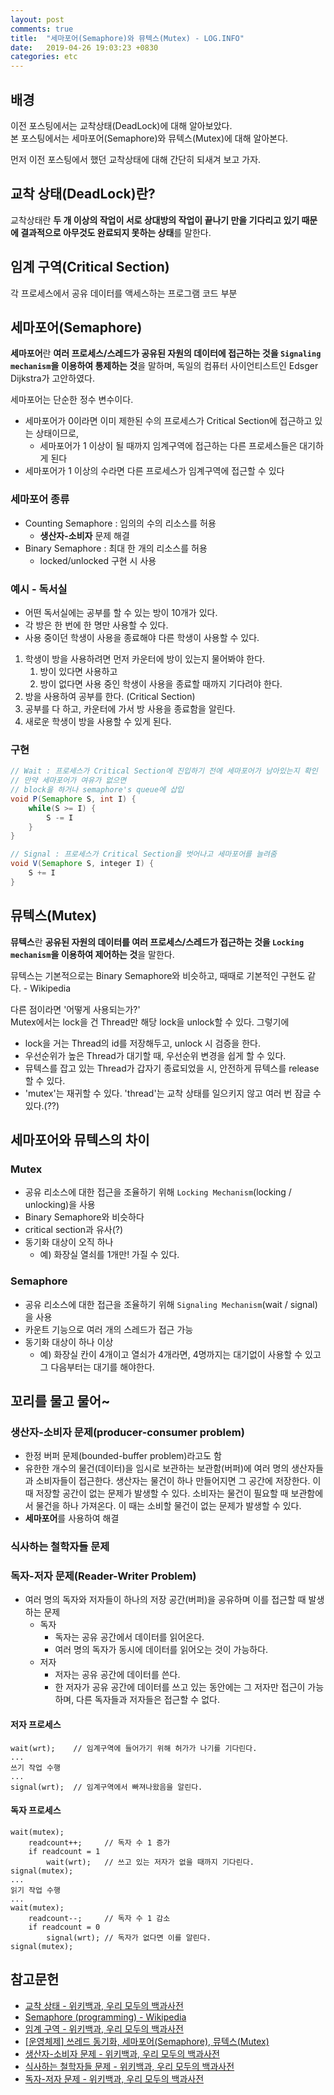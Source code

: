 ```yaml
---
layout: post
comments: true
title:  "세마포어(Semaphore)와 뮤텍스(Mutex) - LOG.INFO"
date:   2019-04-26 19:03:23 +0830
categories: etc
---
```


## 배경

이전 포스팅에서는 교착상태(DeadLock)에 대해 알아보았다.  
본 포스팅에서는 세마포어(Semaphore)와 뮤텍스(Mutex)에 대해 알아본다.

먼저 이전 포스팅에서 했던 교착상태에 대해 간단히 되새겨 보고 가자.

## 교착 상태(DeadLock)란?

교착상태란 **두 개 이상의 작업이 서로 상대방의 작업이 끝나기 만을 기다리고 있기 때문에 결과적으로 아무것도 완료되지 못하는 상태**를 말한다.

## 임계 구역(Critical Section)

각 프로세스에서 공유 데이터를 액세스하는 프로그램 코드 부분

## 세마포어(Semaphore)

**세마포어**란 **여러 프로세스/스레드가 공유된 자원의 데이터에 접근하는 것을 `Signaling mechanism`을 이용하여 통제하는 것**을 말하며, 독일의 컴퓨터 사이언티스트인 Edsger Dijkstra가 고안하였다.

세마포어는 단순한 정수 변수이다.
- 세마포어가 0이라면 이미 제한된 수의 프로세스가 Critical Section에 접근하고 있는 상태이므로, 
    - 세마포어가 1 이상이 될 때까지 임계구역에 접근하는 다른 프로세스들은 대기하게 된다
- 세마포어가 1 이상의 수라면 다른 프로세스가 임계구역에 접근할 수 있다

### 세마포어 종류

- Counting Semaphore : 임의의 수의 리소스를 허용
  - **생산자-소비자** 문제 해결
- Binary Semaphore : 최대 한 개의 리소스를 허용
  - locked/unlocked 구현 시 사용

### 예시 - 독서실

- 어떤 독서실에는 공부를 할 수 있는 방이 10개가 있다.
- 각 방은 한 번에 한 명만 사용할 수 있다.
- 사용 중이던 학생이 사용을 종료해야 다른 학생이 사용할 수 있다.

1. 학생이 방을 사용하려면 먼저 카운터에 방이 있는지 물어봐야 한다.
   1. 방이 있다면 사용하고
   2. 방이 없다면 사용 중인 학생이 사용을 종료할 때까지 기다려야 한다.
2. 방을 사용하여 공부를 한다. (Critical Section)
3. 공부를 다 하고, 카운터에 가서 방 사용을 종료함을 알린다.
4. 새로운 학생이 방을 사용할 수 있게 된다.

### 구현

```java
// Wait : 프로세스가 Critical Section에 진입하기 전에 세마포어가 남아있는지 확인
// 만약 세마포어가 여유가 없으면
// block을 하거나 semaphore's queue에 삽입
void P(Semaphore S, int I) {
    while(S >= I) {
        S -= I
    }
}

// Signal : 프로세스가 Critical Section을 벗어나고 세마포어를 늘려줌
void V(Semaphore S, integer I) {
    S += I
}
```

## 뮤텍스(Mutex)

**뮤텍스**란 **공유된 자원의 데이터를 여러 프로세스/스레드가 접근하는 것을 `Locking mechanism`을 이용하여 제어하는 것**을 말한다.

뮤텍스는 기본적으로는 Binary Semaphore와 비슷하고, 때때로 기본적인 구현도 같다. - Wikipedia

다른 점이라면 '어떻게 사용되는가?'  
Mutex에서는 lock을 건 Thread만 해당 lock을 unlock할 수 있다.
그렇기에
- lock을 거는 Thread의 id를 저장해두고, unlock 시 검증을 한다.
- 우선순위가 높은 Thread가 대기할 때, 우선순위 변경을 쉽게 할 수 있다.
- 뮤텍스를 잡고 있는 Thread가 갑자기 종료되었을 시, 안전하게 뮤텍스를 release할 수 있다.
- 'mutex'는 재귀할 수 있다. 'thread'는 교착 상태를 일으키지 않고 여러 번 잠글 수 있다.(??)

## 세마포어와 뮤텍스의 차이

### Mutex

- 공유 리소스에 대한 접근을 조율하기 위해 `Locking Mechanism`(locking / unlocking)을 사용
- Binary Semaphore와 비슷하다
- critical section과 유사(?)
- 동기화 대상이 오직 하나
  - 예) 화장실 열쇠를 1개만! 가질 수 있다.

### Semaphore

- 공유 리소스에 대한 접근을 조율하기 위해 `Signaling Mechanism`(wait / signal)을 사용
- 카운트 기능으로 여러 개의 스레드가 접근 가능
- 동기화 대상이 하나 이상
  - 예) 화장실 칸이 4개이고 열쇠가 4개라면, 4명까지는 대기없이 사용할 수 있고 그 다음부터는 대기를 해야한다.

## 꼬리를 물고 물어~

### **생산자-소비자 문제(producer-consumer problem)**

- 한정 버퍼 문제(bounded-buffer problem)라고도 함
- 유한한 개수의 물건(데이터)을 임시로 보관하는 보관함(버퍼)에 여러 명의 생산자들과 소비자들이 접근한다. 생산자는 물건이 하나 만들어지면 그 공간에 저장한다. 이때 저장할 공간이 없는 문제가 발생할 수 있다. 소비자는 물건이 필요할 때 보관함에서 물건을 하나 가져온다. 이 때는 소비할 물건이 없는 문제가 발생할 수 있다.
- **세마포어**를 사용하여 해결

### **식사하는 철학자들 문제**

### **독자-저자 문제(Reader-Writer Problem)**

- 여러 명의 독자와 저자들이 하나의 저장 공간(버퍼)을 공유하며 이를 접근할 때 발생하는 문제
  - 독자
    - 독자는 공유 공간에서 데이터를 읽어온다.
    - 여러 명의 독자가 동시에 데이터를 읽어오는 것이 가능하다.
  - 저자
    - 저자는 공유 공간에 데이터를 쓴다.
    - 한 저자가 공유 공간에 데이터를 쓰고 있는 동안에는 그 저자만 접근이 가능하며, 다른 독자들과 저자들은 접근할 수 없다.

#### 저자 프로세스

```text
wait(wrt);    // 임계구역에 들어가기 위해 허가가 나기를 기다린다.
...
쓰기 작업 수행
...
signal(wrt);  // 임계구역에서 빠져나왔음을 알린다.
```

#### 독자 프로세스

```text
wait(mutex);
    readcount++;     // 독자 수 1 증가
    if readcount = 1
        wait(wrt);   // 쓰고 있는 저자가 없을 때까지 기다린다.
signal(mutex);
...
읽기 작업 수행
...
wait(mutex);
    readcount--;     // 독자 수 1 감소
    if readcount = 0
        signal(wrt); // 독자가 없다면 이를 알린다.
signal(mutex);
```

## 참고문헌

- [교착 상태 - 위키백과, 우리 모두의 백과사전](https://ko.wikipedia.org/wiki/%EA%B5%90%EC%B0%A9_%EC%83%81%ED%83%9C)
- [Semaphore (programming) - Wikipedia](https://en.wikipedia.org/wiki/Semaphore_(programming))
- [임계 구역 - 위키백과, 우리 모두의 백과사전](https://ko.wikipedia.org/wiki/%EC%9E%84%EA%B3%84_%EA%B5%AC%EC%97%AD)
- [[운영체제] 쓰레드 동기화, 세마포어(Semaphore), 뮤텍스(Mutex)](https://armful-log.tistory.com/16)
- [생산자-소비자 문제 - 위키백과, 우리 모두의 백과사전](https://ko.wikipedia.org/wiki/%EC%83%9D%EC%82%B0%EC%9E%90-%EC%86%8C%EB%B9%84%EC%9E%90_%EB%AC%B8%EC%A0%9C)
- [식사하는 철학자들 문제 - 위키백과, 우리 모두의 백과사전](https://ko.wikipedia.org/wiki/%EC%8B%9D%EC%82%AC%ED%95%98%EB%8A%94_%EC%B2%A0%ED%95%99%EC%9E%90%EB%93%A4_%EB%AC%B8%EC%A0%9C)
- [독자-저자 문제 - 위키백과, 우리 모두의 백과사전](https://ko.wikipedia.org/wiki/%EB%8F%85%EC%9E%90-%EC%A0%80%EC%9E%90_%EB%AC%B8%EC%A0%9C)